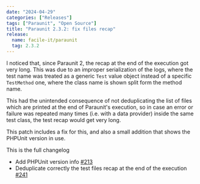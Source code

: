 ```yaml
---
date: "2024-04-29"
categories: ["Releases"]
tags: ["Paraunit", "Open Source"]
title: "Paraunit 2.3.2: fix files recap"
release:
  name: facile-it/paraunit
  tag: 2.3.2
---
```

I noticed that, since Paraunit 2, the recap at the end of the execution got very long. This was due to an improper serialization of the logs, where the test name was treated as a generic `Test` value object instead of a specific `TestMethod` one, where the class name is shown split form the method name.

<!--more-->

This had the unintended consequence of not deduplicating the list of files which are printed at the end of Paraunit's execution, so in case an error or failure was repeated many times (i.e. with a data provider) inside the same test class, the test recap would get very long.

This patch includes a fix for this, and also a small addition that shows the PHPUnit version in use.

This is the full changelog

* Add PHPUnit version info [#213](https://github.com/facile-it/paraunit/pull/213)
* Deduplicate correctly the test files recap at the end of the execution [#241](https://github.com/facile-it/paraunit/pull/241)
